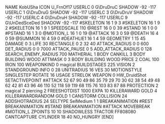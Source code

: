 NAME KobUSha
ICON U_FrnOf17
USERLC 0 G\DruDruC SHADOW -92 -117
USERLC 1 G\DruDruG SHADOW -92 -117
USERLC 3 G\DruDruV SHADOW -92 -117
USERLC 4 G\DruDruH SHADOW -92 -117
USERLC 			9 G\UnDedSceDed SHADOW -92 -117
#SKELETON               16 1 9 3
#SKELETON               16 1 9 2
#SKELETON               16 1 9 1
SPEEDSCALE 110
@REST      16 0 0 39
#STAND     16 1 0 0
#PSTAND    16 1 3 0
@MOTION_L  16 1 0 19
@ATTACK    16 3 0 59
@DEATH     16 4 0 59
@SUMMON     16 4 59 0 
#DEATHLIE1 16 1 4 59
GEOMETRY 1 15 45
DAMAGE   0 3
LIFE     30
RECTANGLE 0 2 32 40
ATTACK_RADIUS 0 0 600
DET_RADIUS 0 0 7000
ATTACK_PAUSE 0 5
ADD_ATTACK_RADIUS	0 128
SEARCH_ENEMY_RADIUS 700
MATHERIAL 1 BODY
CANKILL 3 BODY BUILDING WOOD 
ATTMASK 0 3 BODY BUILDING WOOD 
PRICE 2 COAL 100 IRON 100
WEAPONKIND 0 magical
BUILDSTAGES 225
VISION 2
STANDGROUND
INFO 0 28
UNITRADIUS 16
VES 30
MOTIONSTYLE SINGLESTEP
ROTATE 16
USAGE STRELOK
WEAPON 0 HW_DruidShot
SETACTIVEPOINT #ATTACK 52 67 90 49 86 35 79 29 70 30 62 38 54 49 48 62 42 81 43 96 46 110 52 118 59 119 68 115 76 103 83 87 88
PROTECTION 2 magical 2 piercing 2
FREESHOTDIST 1000
EXPA 10
KILLERAWARD             GOLD 4
KILLERAWARDRANDOM       GOLD 1
CANSTORM
COLLISION 24
ADDSHOTRADIUS 24
SELTYPE SelMedium 1 1
BREAKANIMATION 		#REST
BREAKANIMATION 		#STAND
BREAKANIMATION 		#ATTACK
MOVEBREAK 		#MOTION_L
ZPOINTS 10 10
SHADOWLESS
TFACTOR FF808080
CANTCAPTURE
CYLINDER 18 40
NO_HUNGRY
[END]
